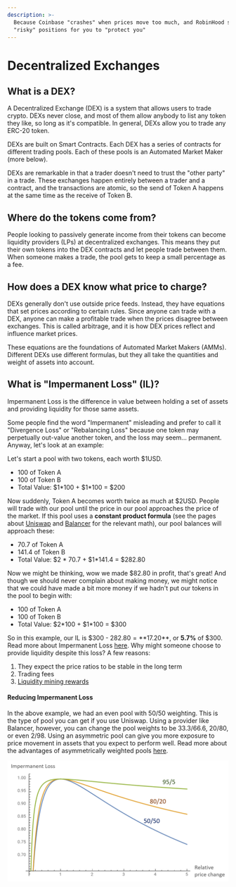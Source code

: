 ```yaml
---
description: >-
  Because Coinbase "crashes" when prices move too much, and RobinHood sells your
  "risky" positions for you to "protect you"
---
```


# Decentralized Exchanges

## What is a DEX?

A Decentralized Exchange \(DEX\) is a system that allows users to trade crypto. DEXs never close, and most of them allow anybody to list any token they like, so long as it's compatible. In general, DEXs allow you to trade any ERC-20 token.

DEXs are built on Smart Contracts. Each DEX has a series of contracts for different trading pools. Each of these pools is an Automated Market Maker \(more below\).

DEXs are remarkable in that a trader doesn't need to trust the "other party" in a trade. These exchanges happen entirely between a trader and a contract, and the transactions are atomic, so the send of Token A happens at the same time as the receive of Token B.

## Where do the tokens come from?

People looking to passively generate income from their tokens can become liquidity providers \(LPs\) at decentralized exchanges. This means they put their own tokens into the DEX contracts and let people trade between them. When someone makes a trade, the pool gets to keep a small percentage as a fee.

## How does a DEX know what price to charge?

DEXs generally don't use outside price feeds. Instead, they have equations that set prices according to certain rules. Since anyone can trade with a DEX, anyone can make a profitable trade when the prices disagree between exchanges. This is called arbitrage, and it is how DEX prices reflect and influence market prices.

These equations are the foundations of Automated Market Makers \(AMMs\). Different DEXs use different formulas, but they all take the quantities and weight of assets into account.

## What is "Impermanent Loss" \(IL\)?

Impermanent Loss is the difference in value between holding a set of assets and providing liquidity for those same assets.

Some people find the word "Impermanent" misleading and prefer to call it "Divergence Loss" or "Rebalancing Loss" because one token may perpetually out-value another token, and the loss may seem... permanent. Anyway, let's look at an example:

Let's start a pool with two tokens, each worth $1USD.

* 100 of Token A 
* 100 of Token B
* Total Value: $1\*100 + $1\*100 = $200

Now suddenly, Token A becomes worth twice as much at $2USD. People will trade with our pool until the price in our pool approaches the price of the market. If this pool uses a **constant product formula** \(see the pages about [Uniswap](https://explain.eli5defi.info/decentralized-exchanges/uniswap) and [Balancer](https://explain.eli5defi.info/decentralized-exchanges/balancer) for the relevant math\), our pool balances will approach these:

* 70.7 of Token A
* 141.4 of Token B
* Total Value: $2 \* 70.7 + $1\*141.4 = $282.80

Now we might be thinking, wow we made $82.80 in profit, that's great! And though we should never complain about making money, we might notice that we could have made a bit more money if we hadn't put our tokens in the pool to begin with:

* 100 of Token A 
* 100 of Token B
* Total Value: $2\*100 + $1\*100 = $300

So in this example, our IL is $300 - $282.80 = **$17.20**, or **5.7%** of $300. Read more about Impermanent Loss [here](https://blog.bancor.network/beginners-guide-to-getting-rekt-by-impermanent-loss-7c9510cb2f22?gi=789c65d67891). Why might someone choose to provide liquidity despite this loss? A few reasons:

1. They expect the price ratios to be stable in the long term
2. Trading fees
3. [Liquidity mining rewards](https://explain.eli5defi.info/incentives#liquidity-mining-transaction-mining-yield-farming)

#### Reducing Impermanent Loss

In the above example, we had an even pool with 50/50 weighting. This is the type of pool you can get if you use Uniswap. Using a provider like Balancer, however, you can change the pool weights to be 33.3/66.6, 20/80, or even 2/98. Using an asymmetric pool can give you more exposure to price movement in assets that you expect to perform well. Read more about the advantages of asymmetrically weighted pools [here](https://medium.com/balancer-protocol/80-20-balancer-pools-ad7fed816c8d).

![IL at different Pool Weights. Image by Fernando Martinelli \(Balancer Labs\)](../.gitbook/assets/il.png)



